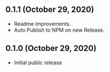 ## 0.1.1 (October 29, 2020)

* Readme improvements.
* Auto Publish to NPM on new Release.

## 0.1.0 (October 29, 2020)

* Initial public release
